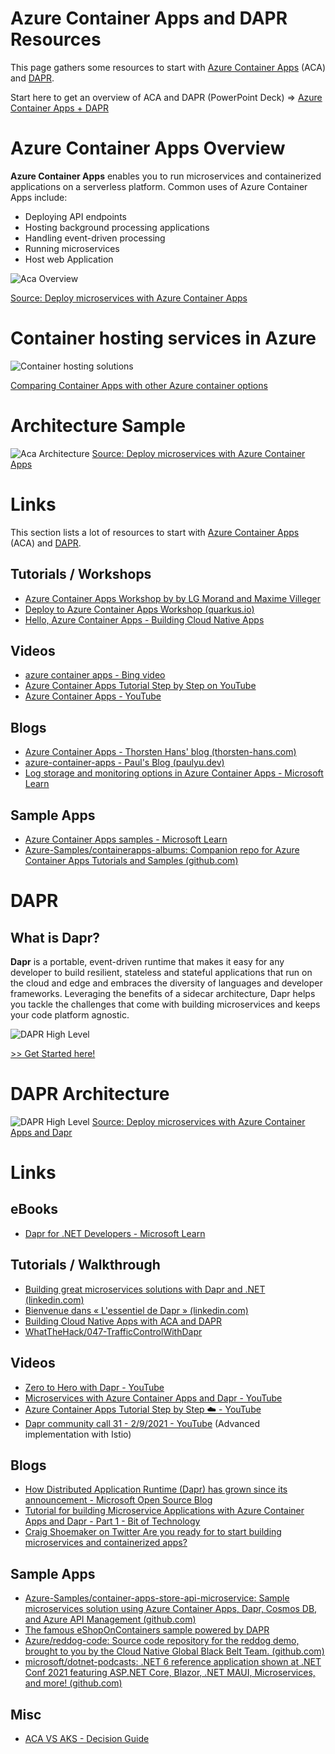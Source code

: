 # Azure Container Apps and DAPR Resources

This page gathers some resources to start with [Azure Container Apps](https://learn.microsoft.com/en-us/azure/container-apps/overview) (ACA) and [DAPR](https://dapr.io/).


Start here to get an overview of ACA and DAPR (PowerPoint Deck) => [Azure Container Apps + DAPR](https://livesend.microsoft.com/i/Hn75tMaQhfpTqXcJSjOLExTLRfIZc7YHMeBjaLEo4bbjJEsQPs1bcGKnVSKD8m2RSO___nA1hvQ1PLUSSIGNPsR2___qibp27Dh3D08D8KITx7kfmsBuwEK24nmqVz5QUpHPLUSSIGNEl41u6W)

# Azure Container Apps Overview


**Azure Container Apps**  enables you to run microservices and containerized applications on a serverless platform. Common uses of Azure Container Apps include:
 - Deploying API endpoints
 - Hosting background processing applications
 - Handling event-driven processing
 - Running microservices
 - Host web Application

![Aca Overview](./media/aca-overview.png)

[Source: Deploy microservices with Azure Container Apps](https://learn.microsoft.com/en-us/azure/architecture/example-scenario/serverless/microservices-with-container-apps)

# Container hosting services in Azure

![Container hosting solutions](./media/aca-comparison.png)

[Comparing Container Apps with other Azure container options](https://learn.microsoft.com/en-us/azure/container-apps/compare-options)


# Architecture Sample
![Aca Architecture](./media/aca-architecture.png)
[Source: Deploy microservices with Azure Container Apps](https://learn.microsoft.com/en-us/azure/architecture/example-scenario/serverless/microservices-with-container-apps)

# Links

This section lists a lot of resources to start with [Azure Container Apps](https://learn.microsoft.com/en-us/azure/container-apps/overview) (ACA) and [DAPR](https://dapr.io/).


## Tutorials / Workshops

 - [Azure Container Apps Workshop by by LG Morand and Maxime Villeger](https://github.com/lgmorand/workshop-aca)
 - [Deploy to Azure Container Apps Workshop (quarkus.io)](https://quarkus.io/quarkus-workshops/super-heroes/index-azure.html)
 - [Hello, Azure Container Apps - Building Cloud Native Apps](https://azure.github.io/Cloud-Native/blog/09-aca-fundamentals/)

## Videos

 - [azure container apps - Bing video](https://www.bing.com/videos/search?q=azure+container+apps+&FORM=HDRSC4)
 - [Azure Container Apps Tutorial Step by Step on YouTube](https://www.youtube.com/watch?v=MeTf58rE6oI&list=PLhl73Ukl8yfS9bTHeZ8FoklfC6D4Fk3Kj)
 - [Azure Container Apps - YouTube](https://www.youtube.com/playlist?list=PLG9qZAczREKlgkenSQh8nK3dTA4lTeD3N)

## Blogs

 - [Azure Container Apps - Thorsten Hans' blog (thorsten-hans.com)](https://www.thorsten-hans.com/tags/azure-container-apps/)
 - [azure-container-apps - Paul's Blog (paulyu.dev)](https://paulyu.dev/tags/azure-container-apps/)
 - [Log storage and monitoring options in Azure Container Apps - Microsoft Learn](https://learn.microsoft.com/en-us/azure/container-apps/log-options)

## Sample Apps

 - [Azure Container Apps samples - Microsoft Learn](https://learn.microsoft.com/en-us/azure/container-apps/samples)
 - [Azure-Samples/containerapps-albums: Companion repo for Azure Container Apps Tutorials and Samples (github.com)](https://github.com/Azure-Samples/containerapps-albums)

# DAPR

## What is Dapr?

**Dapr** is a portable, event-driven runtime that makes it easy for any developer to build resilient, stateless and stateful applications that run on the cloud and edge and embraces the diversity of languages and developer frameworks. Leveraging the benefits of a sidecar architecture, Dapr helps you tackle the challenges that come with building microservices and keeps your code platform agnostic.

![DAPR High Level](./media/dapr-high-level.png)

[>> Get Started here!](https://docs.dapr.io/getting-started/)

# DAPR Architecture

![DAPR High Level](./media/dapr-architecture.png)
[Source: Deploy microservices with Azure Container Apps and Dapr](https://learn.microsoft.com/en-us/azure/architecture/example-scenario/serverless/microservices-with-container-apps-dapr)

# Links

## eBooks

 - [Dapr for .NET Developers - Microsoft Learn](https://learn.microsoft.com/en-us/dotnet/architecture/dapr-for-net-developers/)

## Tutorials / Walkthrough

 - [Building great microservices solutions with Dapr and .NET (linkedin.com)](https://www.linkedin.com/learning/azure-dapr-for-dot-net-developers-part-1/building-great-microservices-solutions-with-dapr-and-dot-net?u=3322)
 - [Bienvenue dans « L'essentiel de Dapr » (linkedin.com)](https://www.linkedin.com/learning/l-essentiel-de-dapr/bienvenue-dans-l-essentiel-de-dapr?u=3322)
 - [Building Cloud Native Apps with ACA and DAPR](https://azure.github.io/Cloud-Native/blog/14-dapr-aca-quickstart/)
 - [WhatTheHack/047-TrafficControlWithDapr](https://github.com/microsoft/WhatTheHack/tree/master/047-TrafficControlWithDapr)

## Videos

 - [Zero to Hero with Dapr - YouTube](https://www.youtube.com/watch?v=AAQSShtl9S0)
 - [Microservices with Azure Container Apps and Dapr - YouTube](https://www.youtube.com/watch?v=s96io88CM6A&list=PLG9qZAczREKlgkenSQh8nK3dTA4lTeD3N)
 - [Azure Container Apps Tutorial Step by Step ☁️ - YouTube](https://www.youtube.com/playlist?list=PLhl73Ukl8yfS9bTHeZ8FoklfC6D4Fk3Kj)
 - [Dapr community call 31 - 2/9/2021 - YouTube](https://www.youtube.com/watch?v=ngIDOQApx8g) (Advanced implementation with Istio)

## Blogs
 - [How Distributed Application Runtime (Dapr) has grown since its announcement - Microsoft Open Source Blog](https://cloudblogs.microsoft.com/opensource/2020/04/29/distributed-application-runtime-dapr-growth-community-update/)
 - [Tutorial for building Microservice Applications with Azure Container Apps and Dapr - Part 1 - Bit of Technology](https://bitoftech.net/2022/08/25/tutorial-building-microservice-applications-azure-container-apps-dapr/)
 - [Craig Shoemaker on Twitter Are you ready for to start building microservices and containerized apps?](https://twitter.com/craigshoemaker/status/1529131988468244486?t=DnuPHn7L7Jkgwzysj7DQTg&s=19)


## Sample Apps
 - [Azure-Samples/container-apps-store-api-microservice: Sample microservices solution using Azure Container Apps, Dapr, Cosmos DB, and Azure API Management (github.com)](https://github.com/Azure-Samples/container-apps-store-api-microservice)
 - [The famous eShopOnContainers sample powered by DAPR](https://github.com/dotnet-architecture/eShopOnDapr)
 - [Azure/reddog-code: Source code repository for the reddog demo, brought to you by the Cloud Native Global Black Belt Team. (github.com)](https://github.com/Azure/reddog-code)
 - [microsoft/dotnet-podcasts: .NET 6 reference application shown at .NET Conf 2021 featuring ASP.NET Core, Blazor, .NET MAUI, Microservices, and more! (github.com)](https://github.com/microsoft/dotnet-podcasts)

## Misc
 - [ACA VS AKS - Decision Guide](https://github.com/lgmorand/aca-vs-aks/blob/main/src/comparison.md)
